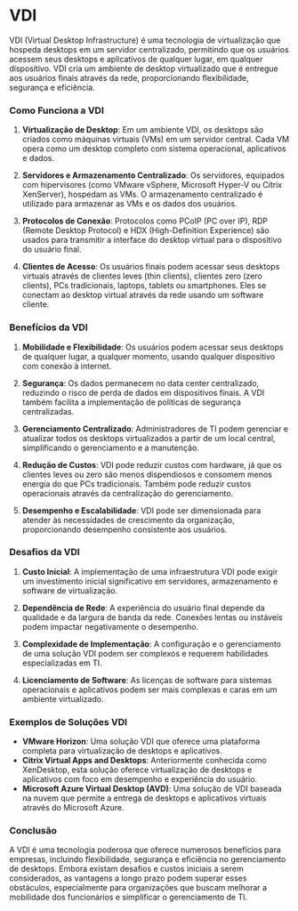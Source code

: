# VDI

VDI (Virtual Desktop Infrastructure) é uma tecnologia de virtualização que hospeda desktops em um servidor centralizado, permitindo que os usuários acessem seus desktops e aplicativos de qualquer lugar, em qualquer dispositivo. VDI cria um ambiente de desktop virtualizado que é entregue aos usuários finais através da rede, proporcionando flexibilidade, segurança e eficiência.

### Como Funciona a VDI

1. **Virtualização de Desktop**: Em um ambiente VDI, os desktops são criados como máquinas virtuais (VMs) em um servidor central. Cada VM opera como um desktop completo com sistema operacional, aplicativos e dados.

2. **Servidores e Armazenamento Centralizado**: Os servidores, equipados com hipervisores (como VMware vSphere, Microsoft Hyper-V ou Citrix XenServer), hospedam as VMs. O armazenamento centralizado é utilizado para armazenar as VMs e os dados dos usuários.

3. **Protocolos de Conexão**: Protocolos como PCoIP (PC over IP), RDP (Remote Desktop Protocol) e HDX (High-Definition Experience) são usados para transmitir a interface do desktop virtual para o dispositivo do usuário final.

4. **Clientes de Acesso**: Os usuários finais podem acessar seus desktops virtuais através de clientes leves (thin clients), clientes zero (zero clients), PCs tradicionais, laptops, tablets ou smartphones. Eles se conectam ao desktop virtual através da rede usando um software cliente.

### Benefícios da VDI

1. **Mobilidade e Flexibilidade**: Os usuários podem acessar seus desktops de qualquer lugar, a qualquer momento, usando qualquer dispositivo com conexão à internet.

2. **Segurança**: Os dados permanecem no data center centralizado, reduzindo o risco de perda de dados em dispositivos finais. A VDI também facilita a implementação de políticas de segurança centralizadas.

3. **Gerenciamento Centralizado**: Administradores de TI podem gerenciar e atualizar todos os desktops virtualizados a partir de um local central, simplificando o gerenciamento e a manutenção.

4. **Redução de Custos**: VDI pode reduzir custos com hardware, já que os clientes leves ou zero são menos dispendiosos e consomem menos energia do que PCs tradicionais. Também pode reduzir custos operacionais através da centralização do gerenciamento.

5. **Desempenho e Escalabilidade**: VDI pode ser dimensionada para atender às necessidades de crescimento da organização, proporcionando desempenho consistente aos usuários.

### Desafios da VDI

1. **Custo Inicial**: A implementação de uma infraestrutura VDI pode exigir um investimento inicial significativo em servidores, armazenamento e software de virtualização.

2. **Dependência de Rede**: A experiência do usuário final depende da qualidade e da largura de banda da rede. Conexões lentas ou instáveis podem impactar negativamente o desempenho.

3. **Complexidade de Implementação**: A configuração e o gerenciamento de uma solução VDI podem ser complexos e requerem habilidades especializadas em TI.

4. **Licenciamento de Software**: As licenças de software para sistemas operacionais e aplicativos podem ser mais complexas e caras em um ambiente virtualizado.

### Exemplos de Soluções VDI

- **VMware Horizon**: Uma solução VDI que oferece uma plataforma completa para virtualização de desktops e aplicativos.
- **Citrix Virtual Apps and Desktops**: Anteriormente conhecida como XenDesktop, esta solução oferece virtualização de desktops e aplicativos com foco em desempenho e experiência do usuário.
- **Microsoft Azure Virtual Desktop (AVD)**: Uma solução de VDI baseada na nuvem que permite a entrega de desktops e aplicativos virtuais através do Microsoft Azure.

### Conclusão

A VDI é uma tecnologia poderosa que oferece numerosos benefícios para empresas, incluindo flexibilidade, segurança e eficiência no gerenciamento de desktops. Embora existam desafios e custos iniciais a serem considerados, as vantagens a longo prazo podem superar esses obstáculos, especialmente para organizações que buscam melhorar a mobilidade dos funcionários e simplificar o gerenciamento de TI.